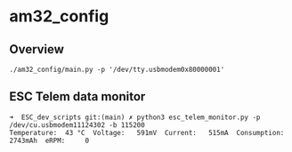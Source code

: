 # am32_config

## Overview
```
./am32_config/main.py -p '/dev/tty.usbmodem0x80000001'

``` 

## ESC Telem data monitor

```
➜  ESC_dev_scripts git:(main) ✗ python3 esc_telem_monitor.py -p /dev/cu.usbmodem11124302 -b 115200
Temperature:  43 °C  Voltage:   591mV  Current:   515mA  Consumption:  2743mAh  eRPM:     0
```